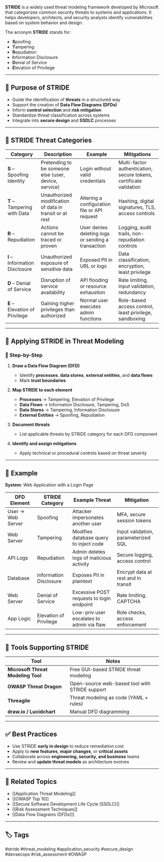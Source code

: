 **STRIDE** is a widely used threat modeling framework developed by Microsoft that categorizes common security threats to systems and applications. It helps developers, architects, and security analysts identify vulnerabilities based on system behavior and design.

The acronym **STRIDE** stands for:

- **S**poofing
- **T**ampering
- **R**epudiation
- **I**nformation Disclosure
- **D**enial of Service
- **E**levation of Privilege

---

## 🎯 Purpose of STRIDE

- Guide the identification of **threats** in a structured way
- Support the creation of **Data Flow Diagrams (DFDs)**
- Inform **control selection** and **risk mitigation**
- Standardize threat classification across systems
- Integrate into **secure design** and **SSDLC** processes

---

## 🧠 STRIDE Threat Categories

| Category | Description | Example | Mitigations |
|----------|-------------|---------|-------------|
| **S** – Spoofing Identity | Pretending to be someone else (user, device, service) | Login without valid credentials | Multi-factor authentication, secure tokens, certificate validation |
| **T** – Tampering with Data | Unauthorized modification of data in transit or at rest | Altering a configuration file or API request | Hashing, digital signatures, TLS, access controls |
| **R** – Repudiation | Actions cannot be traced or proven | User denies deleting logs or sending a transaction | Logging, audit trails, non-repudiation controls |
| **I** – Information Disclosure | Unauthorized exposure of sensitive data | Exposed PII in URL or logs | Data classification, encryption, least privilege |
| **D** – Denial of Service | Disruption of service availability | API flooding or resource exhaustion | Rate limiting, input validation, redundancy |
| **E** – Elevation of Privilege | Gaining higher privileges than authorized | Normal user executes admin functions | Role-based access control, least privilege, sandboxing |

---

## 📌 Applying STRIDE in Threat Modeling

### 🧱 Step-by-Step

1. **Draw a Data Flow Diagram (DFD)**
   - Identify **processes**, **data stores**, **external entities**, and **data flows**
   - Mark **trust boundaries**

2. **Map STRIDE to each element**
   - **Processes** → Tampering, Elevation of Privilege
   - **Data Flows** → Information Disclosure, Tampering, DoS
   - **Data Stores** → Tampering, Information Disclosure
   - **External Entities** → Spoofing, Repudiation

3. **Document threats**
   - List applicable threats by STRIDE category for each DFD component

4. **Identify and assign mitigations**
   - Apply technical or procedural controls based on threat severity

---

## 🧩 Example

**System**: Web Application with a Login Page

| DFD Element      | STRIDE Category | Example Threat                                  | Mitigation                            |
|------------------|------------------|--------------------------------------------------|----------------------------------------|
| User → Web Server| Spoofing          | Attacker impersonates another user              | MFA, secure session tokens             |
| Web Server       | Tampering         | Modifies database query to inject code          | Input validation, parameterized SQL    |
| API Logs         | Repudiation       | Admin deletes logs of malicious activity        | Secure logging, access control         |
| Database         | Information Disclosure | Exposes PII in plaintext                  | Encrypt data at rest and in transit    |
| Web Server       | Denial of Service | Excessive POST requests to login endpoint       | Rate limiting, CAPTCHA                 |
| App Logic        | Elevation of Privilege | Low-priv user escalates to admin via flaw  | Role checks, access enforcement        |

---

## 🧰 Tools Supporting STRIDE

| Tool                     | Notes                                                  |
|--------------------------|--------------------------------------------------------|
| **Microsoft Threat Modeling Tool** | Free GUI-based STRIDE threat modeling           |
| **OWASP Threat Dragon** | Open-source web-based tool with STRIDE support          |
| **Threagile**            | Threat modeling as code (YAML + rules)                 |
| **draw.io / Lucidchart** | Manual DFD diagramming                                |

---

## ✅ Best Practices

- Use STRIDE **early in design** to reduce remediation cost
- Apply to **new features**, **major changes**, or **critical assets**
- Collaborate across **engineering, security, and business** teams
- Review and **update threat models** as architecture evolves

---

## 🔗 Related Topics

- [[Application Threat Modeling]]
- [[OWASP Top 10]]
- [[Secure Software Development Life Cycle (SSDLC)]]
- [[Risk Assessment Techniques]]
- [[Data Flow Diagrams (DFDs)]]

---

## 🏷 Tags

#stride #threat_modeling #application_security #secure_design #devsecops #risk_assessment #OWASP
